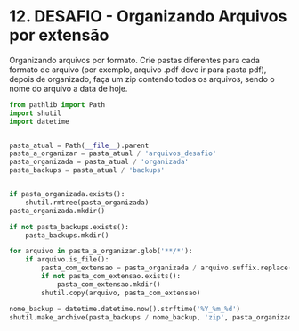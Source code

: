 # 12. DESAFIO - Organizando Arquivos por extensão

Organizando arquivos por formato. Crie pastas diferentes para cada formato de arquivo (por exemplo, arquivo .pdf deve ir para pasta pdf), depois de organizado, faça um zip contendo todos os arquivos, sendo o nome do arquivo a data de hoje.

```python
from pathlib import Path
import shutil
import datetime


pasta_atual = Path(__file__).parent
pasta_a_organizar = pasta_atual / 'arquivos_desafio'
pasta_organizada = pasta_atual / 'organizada'
pasta_backups = pasta_atual / 'backups'


if pasta_organizada.exists():
    shutil.rmtree(pasta_organizada)
pasta_organizada.mkdir()

if not pasta_backups.exists():
    pasta_backups.mkdir()

for arquivo in pasta_a_organizar.glob('**/*'):
    if arquivo.is_file():
        pasta_com_extensao = pasta_organizada / arquivo.suffix.replace('.', '')
        if not pasta_com_extensao.exists():
            pasta_com_extensao.mkdir()
        shutil.copy(arquivo, pasta_com_extensao)

nome_backup = datetime.datetime.now().strftime('%Y_%m_%d')
shutil.make_archive(pasta_backups / nome_backup, 'zip', pasta_organizada)
```